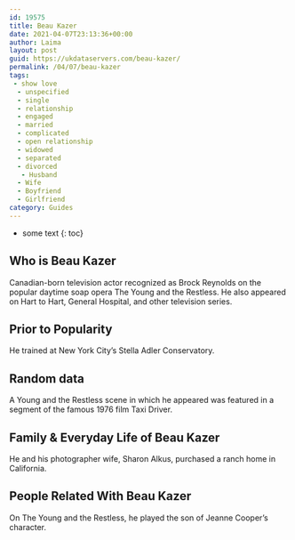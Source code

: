 ```yaml
---
id: 19575
title: Beau Kazer
date: 2021-04-07T23:13:36+00:00
author: Laima
layout: post
guid: https://ukdataservers.com/beau-kazer/
permalink: /04/07/beau-kazer
tags:
 - show love
  - unspecified
  - single
  - relationship
  - engaged
  - married
  - complicated
  - open relationship
  - widowed
  - separated
  - divorced
   - Husband
  - Wife
  - Boyfriend
  - Girlfriend
category: Guides
---
```


* some text
{: toc}


## Who is Beau Kazer
                  
                  
                  
Canadian-born television actor recognized as Brock Reynolds on the popular daytime soap opera The Young and the Restless. He also appeared on Hart to Hart, General Hospital, and other television series.
                  
              
            
              
            
                
                
                
## Prior to Popularity
                  
                  
                  
He trained at New York City&#8217;s Stella Adler Conservatory.
                  
              
            
              
            
                
                
                
## Random data
                  
                  
                  
A Young and the Restless scene in which he appeared was featured in a segment of the famous 1976 film Taxi Driver.
                  
              
            
              
            
                
                
                
## Family & Everyday Life of Beau Kazer
                  
                  
                  
He and his photographer wife, Sharon Alkus, purchased a ranch home in California.
                  
              
            
              
            
                
                
                
## People Related With Beau Kazer
                  
                  
                  
On The Young and the Restless, he played the son of Jeanne Cooper&#8217;s character.
                  
              
            
              
            
                
              
            
              
              
            
            
              
            
          
          
          